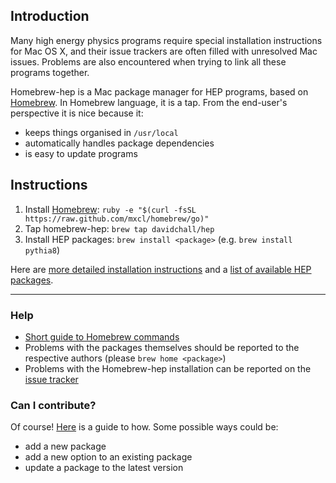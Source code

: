 ## Introduction
Many high energy physics programs require special installation instructions for Mac OS X, and their issue trackers are often filled with unresolved Mac issues. Problems are also encountered when trying to link all these programs together.

Homebrew-hep is a Mac package manager for HEP programs, based on [Homebrew](http://brew.sh/). In Homebrew language, it is a tap. From the end-user's perspective it is nice because it:
* keeps things organised in `/usr/local` 
* automatically handles package dependencies
* is easy to update programs

## Instructions
1. Install [Homebrew](http://brew.sh/): `ruby -e "$(curl -fsSL https://raw.github.com/mxcl/homebrew/go)"`
2. Tap homebrew-hep: `brew tap davidchall/hep`
3. Install HEP packages: `brew install <package>` (e.g. `brew install pythia8`)

Here are [more detailed installation instructions](https://github.com/davidchall/homebrew-hep/wiki/Detailed-installation-instructions) and a [list of available HEP packages](https://github.com/davidchall/homebrew-hep/wiki/List-of-packages).

***

### Help
* [Short guide to Homebrew commands](https://github.com/davidchall/homebrew-hep/wiki/Homebrew-guide)
* Problems with the packages themselves should be reported to the respective authors (please `brew home <package>`)
* Problems with the Homebrew-hep installation can be reported on the [issue tracker](https://github.com/davidchall/homebrew-hep/issues)

### Can I contribute?
Of course! [Here](https://github.com/davidchall/homebrew-hep/wiki/How-to-contribute) is a guide to how. Some possible ways could be:
* add a new package
* add a new option to an existing package
* update a package to the latest version
